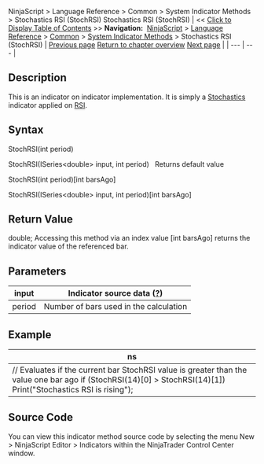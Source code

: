 ﻿
NinjaScript \> Language Reference \> Common \> System Indicator Methods \> Stochastics RSI (StochRSI)
Stochastics RSI (StochRSI)
| \<\< [Click to Display Table of Contents](stochastics_rsi_stochrsi.md) \>\> **Navigation:**     [NinjaScript](ninjascript.md) \> [Language Reference](language_reference_wip.md) \> [Common](common.md) \> [System Indicator Methods](indicators.md) \> Stochastics RSI (StochRSI) | [Previous page](stochastics_fast.md) [Return to chapter overview](indicators.md) [Next page](summation_sum.md) |
| --- | --- |
## Description
This is an indicator on indicator implementation. It is simply a [Stochastics](stochastics.md) indicator applied on [RSI](relative_strength_index_rsi.md).

## Syntax
StochRSI(int period)  

StochRSI(ISeries\<double\> input, int period)
 
Returns default value  

StochRSI(int period)\[int barsAgo]  

StochRSI(ISeries\<double\> input, int period)\[int barsAgo]

## Return Value
double; Accessing this method via an index value \[int barsAgo] returns the indicator value of the referenced bar.

## Parameters
| input | Indicator source data ([?](valid_input_data_for_indicator.md)) |
| --- | --- |
| period | Number of bars used in the calculation |

## Example
| ns |
| --- |
| // Evaluates if the current bar StochRSI value is greater than the value one bar ago if (StochRSI(14)\[0] \> StochRSI(14)\[1])    Print("Stochastics RSI is rising"); |

## Source Code
You can view this indicator method source code by selecting the menu New \> NinjaScript Editor \> Indicators within the NinjaTrader Control Center window.
